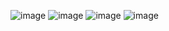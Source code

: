 ![image](https://user-images.githubusercontent.com/50557587/195788856-3f9c6856-8017-42b1-9ada-a8909abe0b96.png)
![image](https://user-images.githubusercontent.com/50557587/195804116-da0e70bf-c1b8-4db6-a3aa-7d39574a8a4d.png)
![image](https://user-images.githubusercontent.com/50557587/195804369-0b8bdd3b-0fd4-457d-ad30-a861abe3b5fb.png)
![image](https://user-images.githubusercontent.com/50557587/195807397-b7a6a0d0-3570-4ca5-a5b2-94d7bc35f0ea.png)
